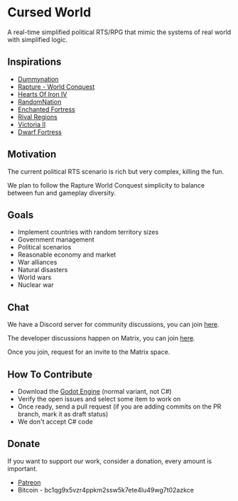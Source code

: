 # Cursed World

A real-time simplified political RTS/RPG that mimic the systems of real world with simplified logic.

## Inspirations

- [Dummynation](https://store.steampowered.com/app/1892030/Dummynation/)
- [Rapture - World Conquest](https://store.steampowered.com/app/547520/Rapture__World_Conquest/)
- [Hearts Of Iron IV](https://store.steampowered.com/app/394360/hearts_of_iron_iv/)
- [RandomNation](https://rosenburgergames.com/randomnation/)
- [Enchanted Fortress](https://github.com/subchannel13/EnchantedFortress)
- [Rival Regions](https://rivalregions.com/)
- [Victoria II](https://store.steampowered.com/app/42960/Victoria_II/)
- [Dwarf Fortress](http://www.bay12games.com/dwarves/)

## Motivation

The current political RTS scenario is rich but very complex, killing the fun.

We plan to follow the Rapture World Conquest simplicity to balance between fun and gameplay diversity.

## Goals

- Implement countries with random territory sizes
- Government management
- Political scenarios
- Reasonable economy and market
- War alliances
- Natural disasters
- World wars
- Nuclear war

## Chat

We have a Discord server for community discussions, you can join [here](https://discord.gg/d9ca4U64H4).

The developer discussions happen on Matrix, you can join [here](https://matrix.to/#/#foss-supremacy-join:matrix.org).

Once you join, request for an invite to the Matrix space.

## How To Contribute

- Download the [Godot Engine](https://godotengine.org/) (normal variant, not C#)
- Verify the open issues and select some item to work on
- Once ready, send a pull request (if you are adding commits on the PR branch, mark it as draft status)
- We don't accept C# code

## Donate

If you want to support our work, consider a donation, every amount is important.

- [Patreon](https://www.patreon.com/foss_supremacy)
- Bitcoin - bc1qg9x5vzr4ppkm2ssw5k7ete4lu49wg7t02azkce
